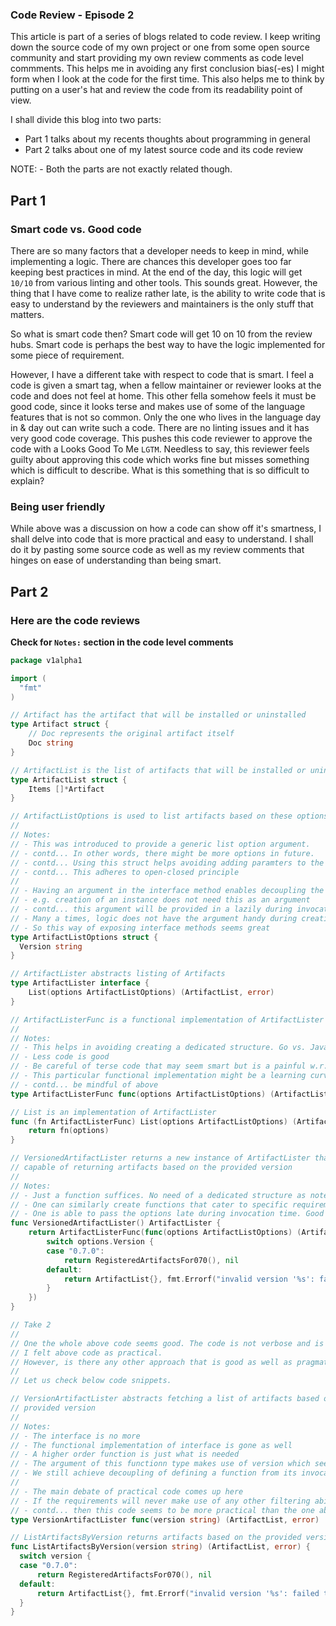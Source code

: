 ### Code Review - Episode 2
This article is part of a series of blogs related to code review. I keep writing down the source code of my own project or
one from some open source community and start providing my own review comments as code level commments. This helps me in 
avoiding any first conclusion bias(-es) I might form when I look at the code for the first time. This also helps me to think
by putting on a user's hat and review the code from its readability point of view.

I shall divide this blog into two parts:
- Part 1 talks about my recents thoughts about programming in general
- Part 2 talks about one of my latest source code and its code review

NOTE: - Both the parts are not exactly related though.

## Part 1
### Smart code vs. Good code
There are so many factors that a developer needs to keep in mind, while implementing a logic. There are chances this 
developer goes too far keeping best practices in mind. At the end of the day, this logic will get `10/10` from various 
linting and other tools. This sounds great. However, the thing that I have come to realize rather late, is the ability to 
write code that is easy to understand by the reviewers and maintainers is the only stuff that matters.

So what is smart code then? Smart code will get 10 on 10 from the review hubs. Smart code is perhaps the best way to have 
the logic implemented for some piece of requirement. 

However, I have a different take with respect to code that is smart. I feel a code is given a smart tag, when a fellow 
maintainer or reviewer looks at the code and does not feel at home. This other fella somehow feels it must be good code, 
since it looks terse and makes use of some of the language features that is not so common. Only the one who lives in the 
language day in & day out can write such a code. There are no linting issues and it has very good code coverage. This pushes 
this code reviewer to approve the code with a Looks Good To Me `LGTM`. Needless to say, this reviewer feels guilty about 
approving this code which works fine but misses something which is difficult to describe. What is this something that is so
difficult to explain?

### Being user friendly
While above was a discussion on how a code can show off it's smartness, I shall delve into code that is more practical and
easy to understand. I shall do it by pasting some source code as well as my review comments that hinges on ease of 
understanding than being smart.

## Part 2 
### Here are the code reviews
**Check for `Notes:` section in the code level comments**

```go
package v1alpha1

import (
  "fmt"
)

// Artifact has the artifact that will be installed or uninstalled
type Artifact struct {
	// Doc represents the original artifact itself
	Doc string
}

// ArtifactList is the list of artifacts that will be installed or uninstalled
type ArtifactList struct {
	Items []*Artifact
}

// ArtifactListOptions is used to list artifacts based on these options
//
// Notes:
// - This was introduced to provide a generic list option argument. 
// - contd... In other words, there might be more options in future.
// - contd... Using this struct helps avoiding adding paramters to the function signature.
// - contd... This adheres to open-closed principle
//
// - Having an argument in the interface method enables decoupling the creation & invocation parts
// - e.g. creation of an instance does not need this as an argument
// - contd... this argument will be provided in a lazily during invocation of a method on this instance
// - Many a times, logic does not have the argument handy during creation of an instance
// - So this way of exposing interface methods seems great
type ArtifactListOptions struct {
  Version string
}

// ArtifactLister abstracts listing of Artifacts
type ArtifactLister interface {
	List(options ArtifactListOptions) (ArtifactList, error)
}

// ArtifactListerFunc is a functional implementation of ArtifactLister
//
// Notes:
// - This helps in avoiding creating a dedicated structure. Go vs. Java. Go wins here.
// - Less code is good
// - Be careful of terse code that may seem smart but is a painful w.r.t maintainance
// - This particular functional implementation might be a learning curve to fellow developers.
// - contd... be mindful of above
type ArtifactListerFunc func(options ArtifactListOptions) (ArtifactList, error)

// List is an implementation of ArtifactLister
func (fn ArtifactListerFunc) List(options ArtifactListOptions) (ArtifactList, error) {
	return fn(options)
}

// VersionedArtifactLister returns a new instance of ArtifactLister that is
// capable of returning artifacts based on the provided version
//
// Notes:
// - Just a function suffices. No need of a dedicated structure as noted earlier
// - One can similarly create functions that cater to specific requirements without the need for structs
// - One is able to pass the options late during invocation time. Good
func VersionedArtifactLister() ArtifactLister {
	return ArtifactListerFunc(func(options ArtifactListOptions) (ArtifactList, error) {
		switch options.Version {
		case "0.7.0":
			return RegisteredArtifactsFor070(), nil
		default:
			return ArtifactList{}, fmt.Errorf("invalid version '%s': failed to list artifacts by version", version)
		}
	})
}

// Take 2
//
// One the whole above code seems good. The code is not verbose and is not too terse as well. 
// I felt above code as practical. 
// However, is there any other approach that is good as well as pragmatic?
//
// Let us check below code snippets.

// VersionArtifactLister abstracts fetching a list of artifacts based on 
// provided version
//
// Notes:
// - The interface is no more
// - The functional implementation of interface is gone as well
// - A higher order function is just what is needed
// - The argument of this functionn type makes use of version which seems to be very natural
// - We still achieve decoupling of defining a function from its invocation as happened earlier
//
// - The main debate of practical code comes up here
// - If the requirements will never make use of any other filtering abilities other than `version`
// - contd... then this code seems to be more practical than the one above
type VersionArtifactLister func(version string) (ArtifactList, error)

// ListArtifactsByVersion returns artifacts based on the provided version
func ListArtifactsByVersion(version string) (ArtifactList, error) {
  switch version {
  case "0.7.0":
	  return RegisteredArtifactsFor070(), nil
  default:
	  return ArtifactList{}, fmt.Errorf("invalid version '%s': failed to list artifacts by version", version)
  }
}
```
